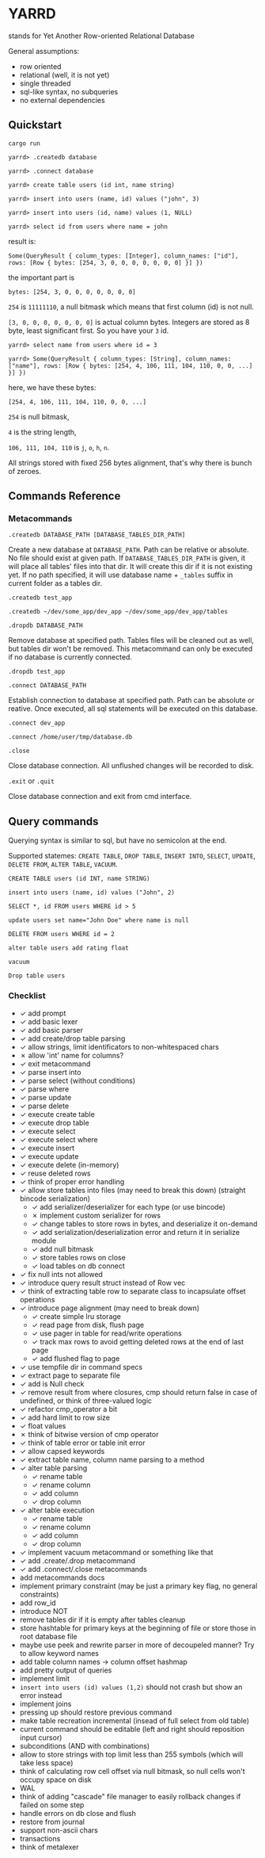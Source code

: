 # YARRD

stands for Yet Another Row-oriented Relational Database

General assumptions:
- row oriented
- relational (well, it is not yet)
- single threaded
- sql-like syntax, no subqueries
- no external dependencies

## Quickstart

```
cargo run

yarrd> .createdb database

yarrd> .connect database

yarrd> create table users (id int, name string)

yarrd> insert into users (name, id) values ("john", 3)

yarrd> insert into users (id, name) values (1, NULL)

yarrd> select id from users where name = john
```

result is:

`Some(QueryResult { column_types: [Integer], column_names: ["id"], rows: [Row { bytes: [254, 3, 0, 0, 0, 0, 0, 0, 0] }] })`

the important part is

`bytes: [254, 3, 0, 0, 0, 0, 0, 0, 0]`

`254` is `11111110`, a null bitmask which means that first column (id) is not null.

`[3, 0, 0, 0, 0, 0, 0, 0]` is actual column bytes. Integers are stored as 8 byte, least
significant first. So you have your `3` id.

```
yarrd> select name from users where id = 3

yarrd> Some(QueryResult { column_types: [String], column_names: ["name"], rows: [Row { bytes: [254, 4, 106, 111, 104, 110, 0, 0, ...] }] })
```

here, we have these bytes:

```
[254, 4, 106, 111, 104, 110, 0, 0, ...]
```

`254` is null bitmask,

`4` is the string length,

`106, 111, 104, 110` is `j`, `o`, `h`, `n`.

All strings stored with fixed 256 bytes alignment, that's why there is bunch of zeroes.

## Commands Reference

### Metacommands

`.createdb DATABASE_PATH [DATABASE_TABLES_DIR_PATH]`

Create a new database at `DATABASE_PATH`. Path can be relative or absolute.
No file should exist at given path.
If `DATABASE_TABLES_DIR_PATH` is given, it will place all tables' files into that dir.
It will create this dir if it is not existing yet. If no path specified, it will use
database name + `_tables` suffix in current folder as a tables dir.

`.createdb test_app`

`.createdb ~/dev/some_app/dev_app ~/dev/some_app/dev_app/tables`



`.dropdb DATABASE_PATH`

Remove database at specified path. Tables files will be cleaned out as well,
but tables dir won't be removed.
This metacommand can only be executed if no database is currently connected.

`.dropdb test_app`



`.connect DATABASE_PATH`

Establish connection to database at specified path. Path can be absolute or reative.
Once executed, all sql statements will be executed on this database.

`.connect dev_app`

`.connect /home/user/tmp/database.db`



`.close`

Close database connection. All unflushed changes will be recorded to disk.



`.exit` or `.quit`

Close database connection and exit from cmd interface.

## Query commands

Querying syntax is similar to sql, but have no semicolon at the end.

Supported statemes: `CREATE TABLE`, `DROP TABLE`, `INSERT INTO`, `SELECT`, `UPDATE`, `DELETE FROM`, `ALTER TABLE`, `VACUUM`.

`CREATE TABLE users (id INT, name STRING)`

`insert into users (name, id) values ("John", 2)`

`SELECT *, id FROM users WHERE id > 5`

`update users set name="John Doe" where name is null`

`DELETE FROM users WHERE id = 2`

`alter table users add rating float`

`vacuum`

`Drop table users`

### Checklist
- ✓ add prompt
- ✓ add basic lexer
- ✓ add basic parser
- ✓ add create/drop table parsing
- ✓ allow strings, limit identificators to non-whitespaced chars
- ✗ allow 'int' name for columns?
- ✓ exit metacommand
- ✓ parse insert into
- ✓ parse select (without conditions)
- ✓ parse where
- ✓ parse update
- ✓ parse delete
- ✓ execute create table
- ✓ execute drop table
- ✓ execute select
- ✓ execute select where
- ✓ execute insert
- ✓ execute update
- ✓ execute delete (in-memory)
- ✓ reuse deleted rows
- ✓ think of proper error handling
- ✓ allow store tables into files (may need to break this down) (straight bincode serialization)
  - ✓ add serializer/deserializer for each type (or use bincode)
  - ✗ implement custom serializer for rows
  - ✓ change tables to store rows in bytes, and deserialize it on-demand
  - ✓ add serialization/deserialization error and return it in serialize module
  - ✓ add null bitmask
  - ✓ store tables rows on close
  - ✓ load tables on db connect
- ✓ fix null ints not allowed
- ✓ introduce query result struct instead of Row vec
- ✓ think of extracting table row to separate class to incapsulate offset operations
- ✓ introduce page alignment (may need to break down)
  - ✓ create simple lru storage
  - ✓ read page from disk, flush page
  - ✓ use pager in table for read/write operations
  - ✓ track max rows to avoid getting deleted rows at the end of last page
  - ✓ add flushed flag to page
- ✓ use tempfile dir in command specs
- ✓ extract page to separate file
- ✓ add is Null check
- ✓ remove result from where closures, cmp should return false in case of undefined, or think of three-valued logic
- ✓ refactor cmp_operator a bit
- ✓ add hard limit to row size
- ✓ float values
- ✗ think of bitwise version of cmp operator
- ✓ think of table error or table init error
- ✓ allow capsed keywords
- ✓ extract table name, column name parsing to a method
- ✓ alter table parsing
  - ✓ rename table
  - ✓ rename column
  - ✓ add column
  - ✓ drop column
- ✓ alter table execution
  - ✓ rename table
  - ✓ rename column
  - ✓ add column
  - ✓ drop column
- ✓ implement vacuum metacommand or something like that
- ✓ add .create/.drop metacommand
- ✓ add .connect/.close metacommands
- add metacommands docs
- implement primary constraint (may be just a primary key flag, no general constraints)
- add row_id
- introduce NOT
- remove tables dir if it is empty after tables cleanup
- store hashtable for primary keys at the beginning of file or store those in root database file
- maybe use peek and rewrite parser in more of decoupeled manner? Try to allow keyword names
- add table column names -> column offset hashmap
- add pretty output of queries
- implement limit
- `insert into users (id) values (1,2)` should not crash but show an error instead
- implement joins
- pressing up should restore previous command
- make table recreation incremental (insead of full select from old table)
- current command should be editable (left and right should reposition input cursor)
- subconditions (AND with combinations)
- allow to store strings with top limit less than 255 symbols (which will take less space)
- think of calculating row cell offset via null bitmask, so null cells won't occupy space on disk
- WAL
- think of adding "cascade" file manager to easily rollback changes if failed on some step
- handle errors on db close and flush
- restore from journal
- support non-ascii chars
- transactions
- think of metalexer
